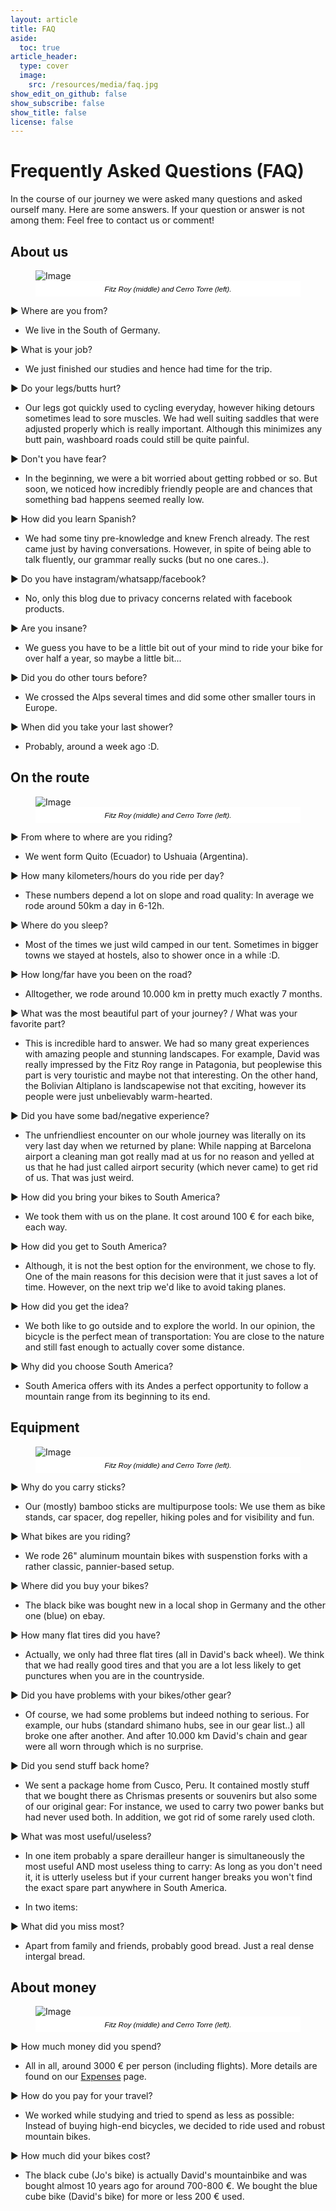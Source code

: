 ```yaml
---
layout: article
title: FAQ
aside:
  toc: true
article_header:
  type: cover
  image:
    src: /resources/media/faq.jpg
show_edit_on_github: false
show_subscribe: false
show_title: false
license: false
---
```


<style>
figcaption {
    font: italic smaller sans-serif;
    text-align: center;
    background: #ffffff;
    color: #000000;
    padding: 6px 0;
} 
</style>

# Frequently Asked Questions (FAQ)

In the course of our journey we were asked many questions and asked ourself many. Here are some answers. If your question or answer is not among them: Feel free to contact us or comment!

<!---
## Table of Contents

1. By Locals
    We
    Bikes
    Money
2. By Other Bikers/Tourists
    Contact
    Motivation
3. By family and friends
    Security
    Money
4. By Us
    Why
5. Radom
-->

## About us

<figure>
  <img alt="Image" title="Fitz Roy" src="/resources/media/fitzroy.jpg" />
  <figcaption>Fitz Roy (middle) and Cerro Torre (left).</figcaption>
</figure>

&#9654; Where are you from?
- We live in the South of Germany.

&#9654; What is your job?
- We just finished our studies and hence had time for the trip.

&#9654; Do your legs/butts hurt?
- Our legs got quickly used to cycling everyday, however hiking detours sometimes lead to sore muscles. We had well suiting saddles that were adjusted properly which is really important. Although this minimizes any butt pain, washboard roads could still be quite painful.

&#9654; Don't you have fear?
- In the beginning, we were a bit worried about getting robbed or so. But soon, we noticed how incredibly friendly people are and chances that something bad happens seemed really low.

&#9654; How did you learn Spanish?
- We had some tiny pre-knowledge and knew French already. The rest came just by having conversations. However, in spite of being able to talk fluently, our grammar really sucks (but no one cares..).

&#9654; Do you have instagram/whatsapp/facebook?
- No, only this blog due to privacy concerns related with facebook products.

&#9654; Are you insane?
- We guess you have to be a little bit out of your mind to ride your bike for over half a year, so maybe a little bit...

&#9654; Did you do other tours before?
- We crossed the Alps several times and did some other smaller tours in Europe.

&#9654; When did you take your last shower?
- Probably, around a week ago :D.


## On the route

<figure>
  <img alt="Image" title="Fitz Roy" src="/resources/media/fitzroy.jpg" />
  <figcaption>Fitz Roy (middle) and Cerro Torre (left).</figcaption>
</figure>

&#9654; From where to where are you riding?
- We went form Quito (Ecuador) to Ushuaia (Argentina).

&#9654; How many kilometers/hours do you ride per day?
- These numbers depend a lot on slope and road quality: In average we rode around 50km a day in 6-12h.

&#9654; Where do you sleep?
- Most of the times we just wild camped in our tent. Sometimes in bigger towns we stayed at hostels, also to shower once in a while :D.

&#9654; How long/far have you been on the road?
- Alltogether, we rode around 10.000 km in pretty much exactly 7 months.

&#9654; What was the most beautiful part of your journey? / What was your favorite part?
- This is incredible hard to answer. We had so many great experiences with amazing people and stunning landscapes. For example, David was really impressed by the Fitz Roy range in Patagonia, but peoplewise this part is very touristic and maybe not that interesting. On the other hand, the Bolivian Altiplano is landscapewise not that exciting, however its people were just unbelievably warm-hearted.

&#9654; Did you have some bad/negative experience?
- The unfriendliest encounter on our whole journey was literally on its very last day when we returned by plane: While napping at Barcelona airport a cleaning man got really mad at us for no reason and yelled at us that he had just called airport security (which never came) to get rid of us. That was just weird.

&#9654; How did you bring your bikes to South America?
- We took them with us on the plane. It cost around 100 &euro; for each bike, each way.

&#9654; How did you get to South America?
- Although, it is not the best option for the environment, we chose to fly. One of the main reasons for this decision were that it just saves a lot of time. However, on the next trip we'd like to avoid taking planes.

&#9654; How did you get the idea?
- We both like to go outside and to explore the world. In our opinion, the bicycle is the perfect mean of transportation: You are close to the nature and still fast enough to actually cover some distance.

&#9654; Why did you choose South America?
- South America offers with its Andes a perfect opportunity to follow a mountain range from its beginning to its end.

## Equipment

<figure>
  <img alt="Image" title="Fitz Roy" src="/resources/media/fitzroy.jpg" />
  <figcaption>Fitz Roy (middle) and Cerro Torre (left).</figcaption>
</figure>

&#9654; Why do you carry sticks?
- Our (mostly) bamboo sticks are multipurpose tools: We use them as bike stands, car spacer, dog repeller, hiking poles and for visibility and fun.

&#9654; What bikes are you riding?
- We rode 26\" aluminum mountain bikes with suspenstion forks with a rather classic, pannier-based setup.

&#9654; Where did you buy your bikes?
- The black bike was bought new in a local shop in Germany and the other one (blue) on ebay.

&#9654; How many flat tires did you have?
- Actually, we only had three flat tires (all in David's back wheel). We think that we had really good tires and that you are a lot less likely to get punctures when you are in the countryside.

&#9654; Did you have problems with your bikes/other gear?
- Of course, we had some problems but indeed nothing to serious. For example, our hubs (standard shimano hubs, see in our gear list..) all broke one after another. And after 10.000 km David's chain and gear were all worn through which is no surprise.

&#9654; Did you send stuff back home?
- We sent a package home from Cusco, Peru. It contained mostly stuff that we bought there as Chrismas presents or souvenirs but also some of our original gear: For instance, we used to carry two power banks but had never used both. In addition, we got rid of some rarely used cloth.

&#9654; What was most useful/useless?
- In one item probably a spare derailleur hanger is simultaneously the most useful AND most useless thing to carry: As long as you don't need it, it is utterly useless but if your current hanger breaks you won't find the exact spare part anywhere in South America.

- In two items: 

&#9654; What did you miss most?
- Apart from family and friends, probably good bread. Just a real dense intergal bread.


## About money

<figure>
  <img alt="Image" title="Fitz Roy" src="/resources/media/fitzroy.jpg" />
  <figcaption>Fitz Roy (middle) and Cerro Torre (left).</figcaption>
</figure>

&#9654; How much money did you spend?
- All in all, around 3000 &euro; per person (including flights). More details are found on our [Expenses](/resources/expenses.html) page.

&#9654; How do you pay for your travel?
- We worked while studying and tried to spend as less as possible: Instead of buying high-end bicycles, we decided to ride used and robust mountain bikes.

&#9654; How much did your bikes cost?
- The black cube (Jo's bike) is actually David's mountainbike and was bought almost 10 years ago for around 700-800 &euro;. We bought the blue cube bike (David's bike) for more or less 200 &euro; used.








